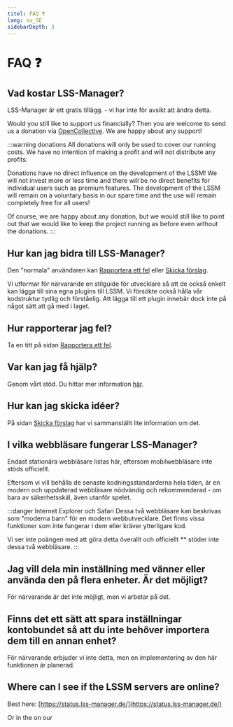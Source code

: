 ```yaml
---
titel: FAQ ❓
lang: sv_SE
sidebarDepth: 3
---
```


# FAQ ❓

## Vad kostar LSS-Manager?
LSS-Manager är ett gratis tillägg. - vi har inte för avsikt att ändra detta.

Would you still like to support us financially? Then you are welcome to send us a donation via [OpenCollective][lssm.donations]. We are happy about any support!

:::warning donations
All donations will only be used to cover our running costs. We have no intention of making a profit and will not distribute any profits.

Donations have no direct influence on the development of the LSSM! We will not invest more or less time and there will be no direct benefits for individual users such as premium features. The development of the LSSM will remain on a voluntary basis in our spare time and the use will remain completely free for all users!

Of course, we are happy about any donation, but we would still like to point out that we would like to keep the project running as before even without the donations.
:::

## Hur kan jag bidra till LSS-Manager?
Den "normala" användaren kan [Rapportera ett fel][docs.error_report] eller [Skicka förslag][docs.suggestions].

Vi utformar för närvarande en stilguide för utvecklare så att de också enkelt kan lägga till sina egna plugins till LSSM. Vi försökte också hålla vår kodstruktur tydlig och förståelig. Att lägga till ett plugin innebär dock inte på något sätt att gå med i laget.

## Hur rapporterar jag fel?
Ta en titt på sidan [Rapportera ett fel][docs.error_report].

## Var kan jag få hjälp?
Genom vårt stöd. Du hittar mer information [här][docs.support].

## Hur kan jag skicka idéer?
På sidan [Skicka förslag][docs.suggestions] har vi sammanställt lite information om det.

## I vilka webbläsare fungerar LSS-Manager?
Endast stationära webbläsare listas här, eftersom mobilwebbläsare inte stöds officiellt.

Eftersom vi vill behålla de senaste kodningsstandarderna hela tiden, är en modern och uppdaterad webbläsare nödvändig och rekommenderad - om bara av säkerhetsskäl, även utanför spelet.

<browser-support-table/>

:::danger Internet Explorer och Safari
Dessa två webbläsare kan beskrivas som "moderna barn" för en modern webbutvecklare. Det finns vissa funktioner som inte fungerar i dem eller kräver ytterligare kod.

Vi ser inte poängen med att göra detta överallt och officiellt ** stöder inte dessa två webbläsare.
:::

## Jag vill dela min inställning med vänner eller använda den på flera enheter. Är det möjligt?
För närvarande är det inte möjligt, men vi arbetar på det.

## Finns det ett sätt att spara inställningar kontobundet så att du inte behöver importera dem till en annan enhet?
För närvarande erbjuder vi inte detta, men en implementering av den här funktionen är planerad.

## Where can I see if the LSSM servers are online?
Best here: [https://status.lss-manager.de/](https://status.lss-manager.de/)

Or in the <discord-channel channel="uptime"/> on our <discord/>

<!-- ==START_FOOTER== Do NOT edit anything below this line! Any edits will be removed as content is auto generated! -->
[lssm.status]: https://status.lss-manager.de/
[lssm.discord]: https://discord.gg/RcTNjpB
[lssm.userscript]: https://v4.lss-manager.de/lssm-v4.user.js
[lssm.donations]: https://donate.lss-manager.de/
[docs]: https://docs.lss-manager.de/
[docs.apps]: /sv_SE/apps.md
[docs.appstore]: /sv_SE/appstore.md
[docs.bugs]: /sv_SE/bugs.md
[docs.error_report]: /sv_SE/error_report.md
[docs.faq]: /sv_SE/faq.md
[docs.metadata]: /sv_SE/metadata.md
[docs.other]: /sv_SE/other.md
[docs.settings]: /sv_SE/settings.md
[docs.suggestions]: /sv_SE/suggestions.md
[docs.support]: /sv_SE/support.md
[games.self]: https://larmcentralen-spelet.se
[tampermonkey]: https://tampermonkey.net/
[github]: https://github.com/LSS-Manager/LSSM-V.4
[github.issues]: https://github.com/LSS-Manager/LSSM-V.4/issues
[github.issues.open]: https://github.com/LSS-Manager/LSSM-V.4/issues?q=is%3Aissue+is%3Aopen+label%3Abug